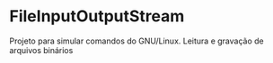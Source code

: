# FileInputOutputStream
Projeto para simular comandos do GNU/Linux.
Leitura e gravação de arquivos binários
